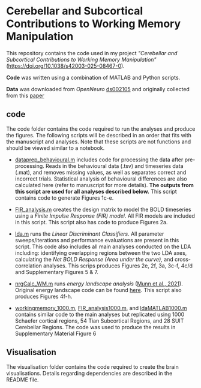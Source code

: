 # Cerebellar and Subcortical Contributions to Working Memory Manipulation
This repository contains the code used in my project *"Cerebellar and Subcortical Contributions to Working Memory Manipulation"* (https://doi.org/10.1038/s42003-025-08467-0). 

**Code** was written using a combination of MATLAB and Python scripts.

**Data** was downloaded from *OpenNeuro* [ds002105](https://openneuro.org/datasets/ds002105/versions/1.1.0) and originally collected from this [paper](https://www.nature.com/articles/s41593-019-0436-x)
## code
The code folder contains the code required to run the analyses and produce the figures. The following scripts will be described in an order that fits with the manuscript and analyses. Note that these scripts are not functions and should be viewed similar to a notebook.
- [dataprep_behavioural.m](https://github.com/JoshuaBTan/WM_Manipulation/blob/main/Code/dataprep_behavioural.m) includes code for processing the data after pre-processing. Reads in the behavioural data (.tsv) and timeseries data (.mat), and removes missing values, as well as separates correct and incorrect trials. Statistical analysis of behavioural differences are also calculated here (refer to manuscript for more details). **The outputs from this script are used for all analyses described below.** This script contains code to generate Figures 1c-e.
- [FIR_analysis.m](https://github.com/JoshuaBTan/WM_Manipulation/blob/main/Code/FIR_analysis.m) creates the design matrix to model the BOLD timeseries using a *Finite Impulse Response (FIR) model*. All FIR models are included in this script. This script also has code to produce Figures 2a.

- [lda.m](https://github.com/JoshuaBTan/WM_Manipulation/blob/main/Code/lda.m) runs the *Linear Discriminant Classifiers*. All parameter sweeps/iterations and performance evaluations are present in this script. This code also includes all main analyses conducted on the LDA including: identifying overlapping regions between the two LDA axes, calculating the *Net BOLD Response (Area under the curve)*, and cross-correlation analyses. This scrips produces Figures 2e, 2f, 3a, 3c-f, 4c/d and Supplementary Figures 5 & 7.

- [nrgCalc_WM.m](https://github.com/JoshuaBTan/WM_Manipulation/blob/main/Code/nrgCalc_WM.m) runs *energy landscape analysis* ([Munn et al., 2021](https://www-nature-com.ezproxy.library.sydney.edu.au/articles/s41467-021-26268-x)). Original energy landscape code can be found [here](https://github.com/ShineLabUSYD/Brainstem_DTI_Attractor_Paper). This script also produces Figures 4f-h.
- [workingmemory_1000.m](https://github.com/JoshuaBTan/WM_Manipulation/blob/main/Code/workingmemory_1000.m), [FIR_analysis1000.m](https://github.com/JoshuaBTan/WM_Manipulation/blob/main/Code/FIR_analysis1000.m), and [ldaMATLAB1000.m](https://github.com/JoshuaBTan/WM_Manipulation/blob/main/Code/ldaMATLAB1000.m) contains similar code to the main analyses but replicated using 1000 Schaefer cortical regions, 54 Tian Subcortical Regions, and 28 SUIT Cerebellar Regions. The code was used to produce the results in Supplementary Material Figure 6


## Visualisation
The visualisation folder contains the code required to create the brain visualisations. Details regarding dependencies are described in the README file.

